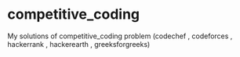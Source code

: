 # competitive_coding
My solutions of competitive_coding problem (codechef , codeforces , hackerrank , hackerearth , greeksforgreeks)
